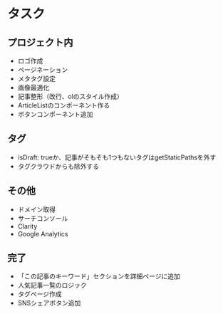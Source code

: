 # タスク

## プロジェクト内

- ロゴ作成
- ページネーション
- メタタグ設定
- 画像最適化
- 記事整形（改行、olのスタイル作成）
- ArticleListのコンポーネント作る
- ボタンコンポーネント追加

## タグ

- isDraft: trueか、記事がそもそも1つもないタグはgetStaticPathsを外す
- タグクラウドからも除外する

## その他

- ドメイン取得
- サーチコンソール
- Clarity
- Google Analytics

## 完了

- 「この記事のキーワード」セクションを詳細ページに追加
- 人気記事一覧のロジック
- タグページ作成
- SNSシェアボタン追加
